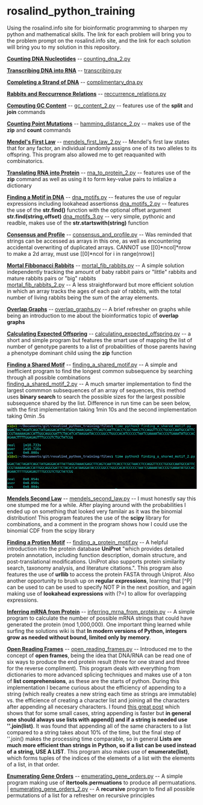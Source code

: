 # rosalind_python_training

Using the rosalind.info site for bioinformatic programming to sharpen my python and mathematical skills. The link for each problem will bring you to the problem prompt on the rosalind.info site, and the link for each solution will bring you to my solution in this repository.

[**Counting DNA Nucleotides**](http://rosalind.info/problems/dna/) -- [counting_dna_2.py](files/counting_dna_2.py)

[**Transcribing DNA into RNA**](http://rosalind.info/problems/rna/) -- [transcribing.py](files/transcribing.py)

[**Completing a Strand of DNA**](http://rosalind.info/problems/revc/) -- [complimentary_dna.py](files/complimentary_dna.py)

[**Rabbits and Reccurrence Relations**](http://rosalind.info/problems/fib/) -- [reccurrence_relations.py](files/reccurrence_relations.py)

[**Computing GC Content**](http://rosalind.info/problems/gc/) -- [gc_content_2.py](files/gc_content_2.py) -- features use of the **split** and **join** commands

[**Counting Point Mutations**](http://rosalind.info/problems/hamm/) -- [hamming_distance_2.py](files/hamming_distance_2.py) -- makes use of the **zip** and **count** commands

[**Mendel's First Law**](http://rosalind.info/problems/iprb/) -- [mendels_first_law_2.py](files/mendels_first_law_2.py) -- Mendel's first law states that for any factor, an individual randomly assigns one of its two alleles to its offspring. This program also allowed me to get reaquanited with combinatorics.

[**Translating RNA into Protein**](http://rosalind.info/problems/prot/) -- [rna_to_protein_2.py](files/rna_to_protein_2.py) -- features use of the **zip** command as well as using it to form key-value pairs to intialize a dictionary

[**Finding a Motif in DNA**](http://rosalind.info/problems/subs/) -- 
                          [dna_motifs.py](files/dna_motifs.py) -- features the use of regular expressions including 
                                                                  lookahead assertionss
                          [dna_motifs_2.py](files/dna_motifs_2.py) -- features the use of the **str.find()** function with the
                                                                  optional offset argument **str.find(string,offset)**
                          [dna_motifs_3.py](files/dna_motifs_3.py) -- very simple, pythonic and readble, makes use of the 
                                                                      **str.startswith(string)** function
                                                                      
[**Consensus and Profile**](http://rosalind.info/problems/cons/) -- [consensus_and_profile.py](files/consensus_and_profile.py) -- Was reminded that strings can be accessed as arrays in this one, as well as encountering accidental overwriting of duplicated arrays. CANNOT use \[\[0]\*ncol]\*nrow to make a 2d array, must use \[\[0]\*ncol for i in range(nrow)]      

[**Mortal Fibbonacci Rabbits**](http://rosalind.info/problems/fibd/) -- 
                            [mortal_fib_rabbits.py](files/mortal_fib_rabbits.py) -- A simple solution independently tracking the amount of baby rabbit pairs or "little" rabbits and mature rabbits pairs or "big" rabbits                                                                                                                  
                                       [mortal_fib_rabbits_2.py](files/mortal_fib_rabbits_2.py) -- A less straightforward but more efficient solution in which an array tracks the ages of each pair of rabbits, with the total number of living rabbits being the sum of the array elements.

[**Overlap Graphs**](http://rosalind.info/problems/grph/) -- [overlap_graphs.py](files/overlap_graphs.py) -- A brief refresher on graphs while being an introduction to me about the bioinformatics topic of **overlap graphs**

[**Calculating Expected Offspring**](http://rosalind.info/problems/iev) -- [calculating_expected_offspring.py](files/calculating_expected_offspring.py) -- a short and simple program but features the smart use of mapping the list of number of genotype parents to a list of probabilities of those parents having a phenotype dominant child using the **zip** function

[**Finding a Shared Motif**](http://rosalind.info/problems/lcsm/) -- [finding_a_shared_motif.py](files/finding_a_shared_motif.py) -- A simple and inefficient program to find the longest common subsequence by searching through all possible combinations                                                 
[finding_a_shared_motif_2.py](files/finding_a_shared_motif_2.py) -- A much smarter implementation to find the largest commmon subsequences of an array of sequences, this method uses **binary search** to search the possible sizes for the largest possible subsequence shared by the list. Difference in run time can be seen below, with the first implementation taking 1min 10s and the second implementation taking 0min .5s

<img src="files/time_diff.png" alt="drawing" width="1000"/>

[**Mendels Second Law**](http://rosalind.info/problems/lia/) -- [mendels_second_law.py](files/mendels_second_law.py) -- I must honestly say this one stumped me for a while. After playing around with the probabilities I ended up on something that looked very familair as it was the binomial distribution! This program features the use of the **scipy** library for combinations, and a comment in the program shows how I could use the binomial CDF from the scipy library 

[**Finding a Protien Motif**](http://rosalind.info/problems/mprt/) -- [finding_a_protein_motif.py](files/finding_a_protein_motif.py) -- A helpful introduction into the protein database **UniProt** "which provides detailed protein annotation, including function description, domain structure, and post-translational modifications. UniProt also supports protein similarity search, taxonomy analysis, and literature citations.". This program also features the use of **urllib** to access the protein FASTA through Uniprot. Also another opportunity to brush up on **regular expressions**, learning that \[^P] can be used to can be used to specify NOT P in the next position, and again making use of **lookahead expressions** with (?=) to allow for overlapping expressions. 

[**Inferring mRNA from Protein**](http://rosalind.info/problems/mrna/) -- [inferring_mrna_from_protein.py](files/inferring_mrna_from_protein.py) -- A simple program to calculate the number of possible mRNA strings that could have generated the protein (mod 1,000,000). One important thing learned while surfing the solutions wiki is that **In modern versions of Python, integers grow as needed without bound, limited only by memory**.

[**Open Reading Frames**](http://rosalind.info/problems/orf/) -- [open_reading_frames.py](files/open_reading_frames.py) -- Introduced me to the concept of **open frames**, being the idea that DNA/RNA can be read one of six ways to produce the end protein result (three for one strand and three for the reverse compliment). This program deals with everything from dictionaries to more advanced splicing techniques and makes use of a ton of **list comprehensions**, as these are the starts of python. During this implementation I became curious about the efficiency of appending to a string (which really creates a new string each time as strings are immutable) vs. the efficience of creating a character list and joining all the characters after appending all necesary characters. I found [this great post](https://stackoverflow.com/questions/1349311/python-string-join-is-faster-than-but-whats-wrong-here) which shows that for some small cases, string appending is faster but **in general one should always use lists with append() and if a string is needed use ''.join(list)**. It was found that appending all of the same characters to a list compared to a string takes about 10% of the time, but the final step of ''.join() makes the processing time comparable, so in general **Lists are much more efficient than strings in Python, so if a list can be used instead of a string, USE A LIST**. This program also makes use of **enumerate(list)**, which forms tuples of the indices of the elements of a list with the elements of a list, in that order. 

[**Enumerating Gene Orders**](http://rosalind.info/problems/perm/) -- [enumerating_gene_orders.py](files/enumerating_gene_orders.py) -- A simple program making use of **itertools.permuations** to produce all permuatations. | [enumerating_gene_orders_2.py](files/enumerating_gene_orders_2.py) -- A **recursive** program to find all possible permutations of a list for a refresher on recursive principles
